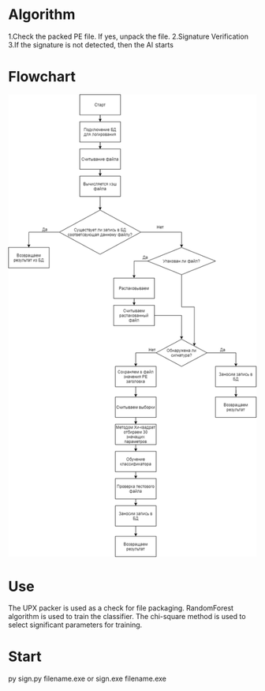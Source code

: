 # Algorithm
1.Check the packed PE file. If yes, unpack the file.
2.Signature Verification
3.If the signature is not detected, then the AI starts

# Flowchart
![alt text](block_shem.png "Algorithm")

# Use
The UPX packer is used as a check for file packaging.
RandomForest algorithm is used to train the classifier. 
The chi-square method is used to select significant parameters for training.

# Start
py sign.py filename.exe
or
sign.exe filename.exe
